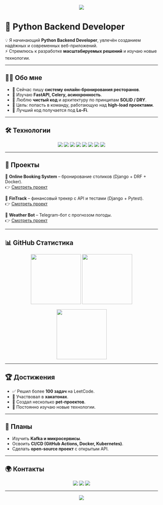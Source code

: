 <!-- 🌈 Верхний баннер -->
<p align="center">
  <img src="https://capsule-render.vercel.app/api?type=waving&color=0:1E3A8A,100:9333EA&height=220&section=header&text=Hey!%20I'm%20Jakhongir%20👋&fontSize=42&fontColor=ffffff&animation=twinkling"/>
</p>

# 🚀 Python Backend Developer  

💡 Я начинающий **Python Backend Developer**, увлечён созданием надёжных и современных веб-приложений.  
⚡ Стремлюсь к разработке **масштабируемых решений** и изучаю новые технологии.  

---

## 🧑‍💻 Обо мне  

- 🔭 Сейчас пишу **систему онлайн-бронирования ресторанов**.  
- 🌱 Изучаю **FastAPI, Celery, асинхронность**.  
- 🧩 Люблю **чистый код** и архитектуру по принципам **SOLID / DRY**.  
- 🎯 Цель: попасть в команду, работающую над **high-load проектами**.  
- 🎵 Лучший код получается под **Lo-Fi**.  

---

## 🛠️ Технологии  

<p align="center">
  <img src="https://img.shields.io/badge/Python-1E3A8A?style=for-the-badge&logo=python&logoColor=white"/>
  <img src="https://img.shields.io/badge/Django-092E20?style=for-the-badge&logo=django&logoColor=white"/>
  <img src="https://img.shields.io/badge/DRF-9333EA?style=for-the-badge&logo=django&logoColor=white"/>
  <img src="https://img.shields.io/badge/FastAPI-1E3A8A?style=for-the-badge&logo=fastapi&logoColor=white"/>
  <img src="https://img.shields.io/badge/PostgreSQL-316192?style=for-the-badge&logo=postgresql&logoColor=white"/>
  <img src="https://img.shields.io/badge/Docker-2496ED?style=for-the-badge&logo=docker&logoColor=white"/>
  <img src="https://img.shields.io/badge/Redis-DC382D?style=for-the-badge&logo=redis&logoColor=white"/>
  <img src="https://img.shields.io/badge/Pytest-9333EA?style=for-the-badge&logo=pytest&logoColor=white"/>
</p>

---

## 📂 Проекты  

🔹 **Online Booking System** – бронирование столиков (Django + DRF + Docker).  
👉 [Смотреть проект](https://github.com/Az1mbek-Xak1mov/OnlineBooking)  

🔹 **FinTrack** – финансовый трекер с API и тестами (Django + Pytest).  
👉 [Смотреть проект](https://github.com/Jakhongir161/DjangoFinTrack)  

🔹 **Weather Bot** – Telegram-бот с прогнозом погоды.  
👉 [Смотреть проект](https://github.com/Jakhongir161/data-tools)  

---

## 📊 GitHub Статистика  

<p align="center">
  <img src="https://github-readme-stats.vercel.app/api?username=Jakhongir161&show_icons=true&theme=radical&hide_border=true&bg_color=1E3A8A&title_color=9333EA&icon_color=ffffff&text_color=ffffff" height="165px"/>
  <img src="https://github-readme-stats.vercel.app/api/top-langs/?username=Jakhongir161&layout=compact&theme=radical&hide_border=true&bg_color=1E3A8A&title_color=9333EA&text_color=ffffff" height="165px"/>
</p>

<p align="center">
  <img src="https://github-readme-streak-stats.herokuapp.com/?user=Jakhongir161&theme=radical&hide_border=true&background=1E3A8A&ring=9333EA&fire=ffffff&currStreakLabel=ffffff" height="165px"/>
</p>

---

## 🏆 Достижения  

- ✅ Решил более **100 задач** на LeetCode.  
- 🏅 Участвовал в **хакатонах**.  
- 🚀 Создал несколько **pet-проектов**.  
- 📖 Постоянно изучаю новые технологии.  

---

## 🎯 Планы  

- Изучить **Kafka и микросервисы**.  
- Освоить **CI/CD (GitHub Actions, Docker, Kubernetes)**.  
- Сделать **open-source проект** с открытым API.  

---

## 🌍 Контакты  

<p align="center">
  <a href="mailto:usmanovj161@gmail.com"><img src="https://img.shields.io/badge/Email-9333EA?style=for-the-badge&logo=gmail&logoColor=white"/></a>
  <a href="https://t.me/yourusername"><img src="https://img.shields.io/badge/Telegram-1E3A8A?style=for-the-badge&logo=telegram&logoColor=white"/></a>
  <a href="https://www.linkedin.com/in/jakhongir-usmanov-948497379"><img src="https://img.shields.io/badge/LinkedIn-0A66C2?style=for-the-badge&logo=linkedin&logoColor=white"/></a>
</p>

---

<!-- 🌈 Нижний баннер -->
<p align="center">
  <img src="https://capsule-render.vercel.app/api?type=waving&color=9333EA&height=120&section=footer"/>
</p>
